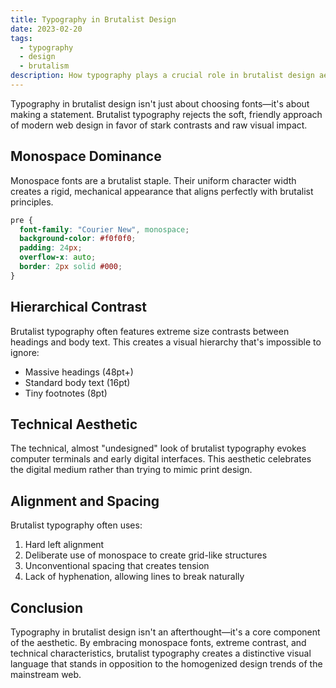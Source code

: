 ```yaml
---
title: Typography in Brutalist Design
date: 2023-02-20
tags: 
  - typography
  - design
  - brutalism
description: How typography plays a crucial role in brutalist design aesthetics.
---
```


Typography in brutalist design isn't just about choosing fonts—it's about making a statement. Brutalist typography rejects the soft, friendly approach of modern web design in favor of stark contrasts and raw visual impact.

## Monospace Dominance

Monospace fonts are a brutalist staple. Their uniform character width creates a rigid, mechanical appearance that aligns perfectly with brutalist principles.

```css
pre {
  font-family: "Courier New", monospace;
  background-color: #f0f0f0;
  padding: 24px;
  overflow-x: auto;
  border: 2px solid #000;
}
```

## Hierarchical Contrast

Brutalist typography often features extreme size contrasts between headings and body text. This creates a visual hierarchy that's impossible to ignore:

- Massive headings (48pt+)
- Standard body text (16pt)
- Tiny footnotes (8pt)

## Technical Aesthetic

The technical, almost "undesigned" look of brutalist typography evokes computer terminals and early digital interfaces. This aesthetic celebrates the digital medium rather than trying to mimic print design.

## Alignment and Spacing

Brutalist typography often uses:

1. Hard left alignment
2. Deliberate use of monospace to create grid-like structures
3. Unconventional spacing that creates tension
4. Lack of hyphenation, allowing lines to break naturally

## Conclusion

Typography in brutalist design isn't an afterthought—it's a core component of the aesthetic. By embracing monospace fonts, extreme contrast, and technical characteristics, brutalist typography creates a distinctive visual language that stands in opposition to the homogenized design trends of the mainstream web.